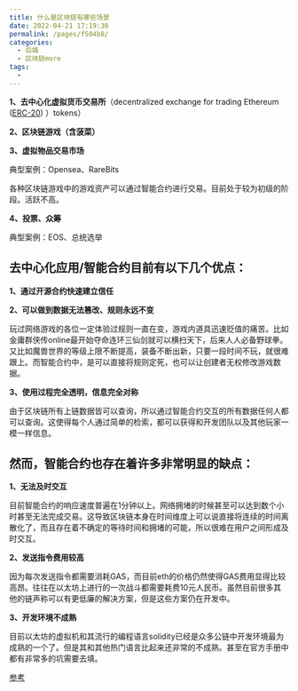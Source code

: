 ```yaml
---
title: 什么是区块链有哪些场景
date: 2022-04-21 17:19:30
permalink: /pages/f504b8/
categories:
  - 后端
  - 区块链more
tags:
  - 
---
```








**1、去中心化虚拟货币交易所**（decentralized exchange for trading Ethereum ([ERC-20](https://link.zhihu.com/?target=https%3A//etherscan.io/tokens)) ）tokens）



**2、区块链游戏（含菠菜）**





**3、虚拟物品交易市场**

典型案例：Opensea、RareBits

各种区块链游戏中的游戏资产可以通过智能合约进行交易。目前处于较为初级的阶段。活跃不高。



**4、投票、众筹**

典型案例：EOS、总统选举









## 去中心化应用/智能合约目前有以下几个优点：

**1、通过开源合约快速建立信任**



**2、可以做到数据无法篡改、规则永远不变**

玩过网络游戏的各位一定体验过规则一直在变，游戏内道具迅速贬值的痛苦。比如金庸群侠传online最开始夺命连环三仙剑就可以横扫天下，后来人人必备野球拳。又比如魔兽世界的等级上限不断提高，装备不断出新，只要一段时间不玩，就很难跟上。而智能合约中，是可以直接将规则定死，也可以让创建者无权修改游戏数据。





**3、使用过程完全透明，信息完全对称**

由于区块链所有上链数据皆可以查询，所以通过智能合约交互的所有数据任何人都可以查询。这使得每个人通过简单的检索，都可以获得和开发团队以及其他玩家一模一样信息。



## 然而，智能合约也存在着许多非常明显的缺点：

**1、无法及时交互**

目前智能合约的响应速度普遍在1分钟以上。网络拥堵的时候甚至可以达到数个小时甚至无法完成交易。这导致区块链本身在时间维度上可以说直接将连续的时间离散化了，而且存在着不确定的等待时间和拥堵的可能，所以很难在用户之间形成及时交互。

**2、发送指令费用较高**

因为每次发送指令都需要消耗GAS，而目前eth的价格仍然使得GAS费用显得比较高昂。往往在以太坊上进行的一次战斗都需要耗费10元人民币。虽然目前很多其他的链声称可以有更低廉的解决方案，但是这些方案仍在开发中。

**3、开发环境不成熟**

目前以太坊的虚拟机和其流行的编程语言solidity已经是众多公链中开发环境最为成熟的一个了。但是其和其他热门语言比起来还非常的不成熟。甚至在官方手册中都有非常多的坑需要去填。





[参考](https://www.zhihu.com/question/268592303/answer/491269514)
